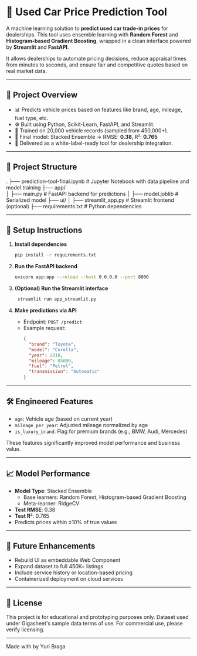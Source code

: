 
# 🚗 Used Car Price Prediction Tool

A machine learning solution to **predict used car trade-in prices** for dealerships. This tool uses ensemble learning with **Random Forest** and **Histogram-based Gradient Boosting**, wrapped in a clean interface powered by **Streamlit** and **FastAPI**.

It allows dealerships to automate pricing decisions, reduce appraisal times from minutes to seconds, and ensure fair and competitive quotes based on real market data.

---

## 🧠 Project Overview

- 📊 Predicts vehicle prices based on features like brand, age, mileage, fuel type, etc.
- ⚙️ Built using Python, Scikit-Learn, FastAPI, and Streamlit.
- 🧪 Trained on 20,000 vehicle records (sampled from 450,000+).
- 🧮 Final model: Stacked Ensemble → RMSE: **0.38**, R²: **0.765**
- 🚀 Delivered as a white-label-ready tool for dealership integration.

---

## 📁 Project Structure


.
├── prediction-tool-final.ipynb     # Jupyter Notebook with data pipeline and model training
├── app/                           
│   ├── main.py                     # FastAPI backend for predictions
│   ├── model.joblib                # Serialized model
├── ui/
│   ├── streamlit_app.py            # Streamlit frontend (optional)
├── requirements.txt               # Python dependencies

---

## 🔧 Setup Instructions

1. **Install dependencies**
   ```bash
   pip install -r requirements.txt
   ```

2. **Run the FastAPI backend**
   ```bash
   uvicorn app:app --reload --host 0.0.0.0 --port 8000
   ```

3. **(Optional) Run the Streamlit interface**
   ```bash
    streamlit run app_streamlit.py
   ```

4. **Make predictions via API**
   - Endpoint: `POST /predict`
   - Example request:
     ```json
     {
       "brand": "Toyota",
       "model": "Corolla",
       "year": 2018,
       "mileage": 85000,
       "fuel": "Petrol",
       "transmission": "Automatic"
     }
     ```

---

## 🛠️ Engineered Features

- `age`: Vehicle age (based on current year)
- `mileage_per_year`: Adjusted mileage normalized by age
- `is_luxury_brand`: Flag for premium brands (e.g., BMW, Audi, Mercedes)

These features significantly improved model performance and business value.

---

## 📈 Model Performance

- **Model Type**: Stacked Ensemble
  - Base learners: Random Forest, Histogram-based Gradient Boosting
  - Meta-learner: RidgeCV
- **Test RMSE**: 0.38
- **Test R²**: 0.765
- Predicts prices within ±10% of true values

---

## 🌱 Future Enhancements

- Rebuild UI as embeddable Web Component
- Expand dataset to full 450K+ listings
- Include service history or location-based pricing
- Containerized deployment on cloud services

---

## 📜 License

This project is for educational and prototyping purposes only. Dataset used under Gigasheet's sample data terms of use. For commercial use, please verify licensing.

---

Made with by Yuri Braga
